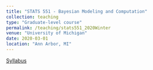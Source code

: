 ```yaml
---
title: "STATS 551 - Bayesian Modeling and Computation"
collection: teaching
type: "Graduate-level course"
permalink: /teaching/stats551_2020Winter
venue: "University of Michigan"
date: 2020-03-01
location: "Ann Arbor, MI"
---
```


[Syllabus](https://ywa136.github.io/files/STATS551WIN2020Syllabus.pdf)
